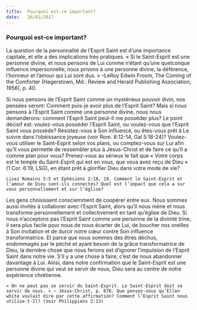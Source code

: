 ```yaml
---
title:  Pourquoi est-ce important?
date:   26/01/2017
---
```


### Pourquoi est-ce important? 

La question de la personnalité de l’Esprit Saint est d’une importance capitale, et elle a des implications très pratiques. « Si le Saint-Esprit est une personne divine, et nous pensons de Lui comme n’étant qu’une quelconque influence impersonnelle, nous privons à une personne divine, la déférence, l’honneur et l’amour qui Lui sont dus. » –LeRoy Edwin Froom, The Coming of the Comforter (Hagerstown, Md.: Review and Herald Publishing Association, 1956), p. 40. 

Si nous pensons de l’Esprit Saint comme un mystérieux pouvoir divin, nos pensées seront: Comment puis-je avoir plus de l’Esprit Saint? Mais si nous pensons à l’Esprit Saint comme une personne divine, nous nous demanderons: comment l’Esprit Saint peut-Il me posséder plus? Le point décisif est: voulez-vous posséder l’Esprit Saint, ou voulez-vous que l’Esprit Saint vous possède? Résistez-vous à Son influence, ou êtes-vous prêt à Le suivre dans l’obéissance joyeuse (voir Rom. 8:12-14, Gal 5:18-24)? Voulez-vous utiliser le Saint-Esprit selon vos plans, ou comptez-vous sur Lui afin qu’Il vous permette de ressembler plus à Jésus-Christ et de faire ce qu’Il a comme plan pour vous? Prenez-vous au sérieux le fait que « Votre corps est le temple du Saint-Esprit qui est en vous, que vous avez reçu de Dieu » (1 Cor. 6:19, LSG), en étant prêt à glorifier Dieu dans votre mode de vie? 

`Lisez Romains 5:5 et Ephésiens 2:18, 19. Comment le Saint-Esprit et l’amour de Dieu sont-ils connectés? Quel est l’impact que cela a sur vous personnellement et sur l’église?` 

Les gens choisissent consciemment de coopérer entre eux. Nous sommes aussi invités à collaborer avec l’Esprit Saint, alors qu’Il nous mène et nous transforme personnellement et collectivement en tant qu’église de Dieu. Si nous n’acceptons pas l’Esprit Saint comme une personne de la divinité trine, il sera plus facile pour nous de nous écarter de Lui, de boucher nos oreilles à Son invitation et de durcir notre cœur contre Son influence transformatrice. Et parce que nous sommes des êtres déchus, endommagés par le péché et ayant besoin de la grâce transformatrice de Dieu, la dernière chose que nous ferions est d’ignorer l’impulsion de l’Esprit Saint dans notre vie. S’il y a une chose à faire, c’est de nous abandonner davantage à Lui. Ainsi, dans notre confirmation que le Saint-Esprit est une personne divine qui veut se servir de nous, Dieu sera au centre de notre expérience chrétienne. 

`« On ne peut pas se servir du Saint-Esprit. Le Saint-Esprit doit se servir de nous. » – Jésus-Christ, p. 676. Que pensez-vous qu’Ellen white voulait dire par cette affirmation? Comment l’Esprit Saint nous utilise-t-Il? (Voir Philippiens 2:13)` 
